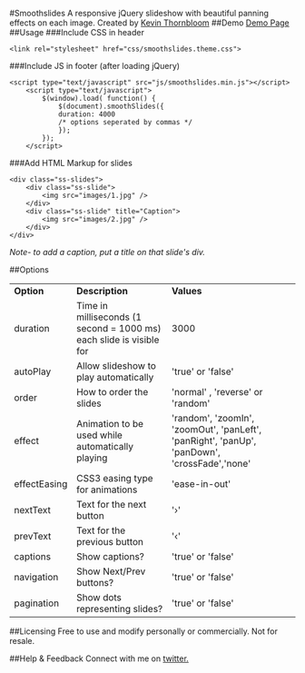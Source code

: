 #Smoothslides
A responsive jQuery slideshow with beautiful panning effects on each image. Created by <a href="https://twitter.com/kthornbloom" target="_blank">Kevin Thornbloom</a>
##Demo
<a href="http://kthornbloom.com/smoothslides" target="_blank">Demo Page</a>
##Usage
###Include CSS in header
```
<link rel="stylesheet" href="css/smoothslides.theme.css">
```
###Include JS in footer (after loading jQuery)
```
<script type="text/javascript" src="js/smoothslides.min.js"></script>
	<script type="text/javascript">
		$(window).load( function() {
			$(document).smoothSlides({
			duration: 4000
			/* options seperated by commas */
			});
		});
	</script>
```
###Add HTML Markup for slides
```
<div class="ss-slides">
    <div class="ss-slide">
        <img src="images/1.jpg" />
    </div>
    <div class="ss-slide" title="Caption">
        <img src="images/2.jpg" />
    </div>
</div>
```
<i>Note- to add a caption, put a title on that slide's div.</i>

##Options
<table class="rwd-table">
	<tbody><tr>
		<td><b>Option</b></td>
		<td><b>Description</b></td>
		<td><b>Values</b></td>
	</tr>
	<tr>
		<td>duration</td>
		<td>Time in milliseconds (1 second = 1000 ms) each slide is visible for</td>
		<td>3000</td>
	</tr>
	<tr>
		<td>autoPlay</td>
		<td>Allow slideshow to play automatically</td>
		<td>'true' or 'false'</td>
	</tr>
	<tr>
		<td>order</td>
		<td>How to order the slides</td>
		<td>'normal' , 'reverse' or 'random'</td>
	</tr>
	<tr>
		<td>effect</td>
		<td>Animation to be used while automatically playing</td>
		<td>'random', 'zoomIn', 'zoomOut', 'panLeft', 'panRight', 'panUp', 'panDown', 'crossFade','none'</td>
	</tr>
	<tr>
		<td>effectEasing</td>
		<td>CSS3 easing type for animations</td>
		<td>'ease-in-out'</td>
	</tr>
	<tr>
		<td>nextText</td>
		<td>Text for the next button</td>
		<td>'›'</td>
	</tr>
	<tr>
		<td>prevText</td>
		<td>Text for the previous button</td>
		<td>'‹'</td>
	</tr>
	<tr>
		<td>captions</td>
		<td>Show captions?</td>
		<td>'true' or 'false'</td>
	</tr>
	<tr>
		<td>navigation</td>
		<td>Show Next/Prev buttons?</td>
		<td>'true' or 'false'</td>
	</tr>
	<tr>
		<td>pagination</td>
		<td>Show dots representing slides?</td>
		<td>'true' or 'false'</td>
	</tr>
	
</tbody></table>

##Licensing
Free to use and modify personally or commercially. Not for resale. 

##Help & Feedback
Connect with me on <a href="https://twitter.com/kthornbloom" target="_blank">twitter.</a>

